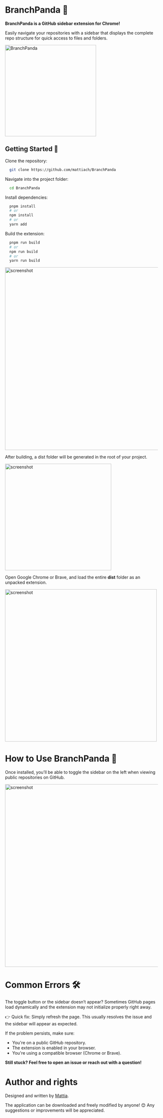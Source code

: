 # BranchPanda 🐼

**BranchPanda is a GitHub sidebar extension for Chrome!**

Easily navigate your repositories with a sidebar that displays the complete repo structure for quick access to files and folders. 

<img src="https://iili.io/FzgAZgt.md.png" alt="BranchPanda" width="300"/>

## Getting Started 🐼
Clone the repository:
```bash
  git clone https://github.com/mattiach/BranchPanda
```
Navigate into the project folder:
```bash
  cd BranchPanda
```
Install dependencies:
```bash
  pnpm install
  # or
  npm install
  # or
  yarn add
```
Build the extension:
```bash
  pnpm run build
  # or
  npm run build
  # or
  yarn run build
```

<img src="https://i.postimg.cc/rpWvzJW2/2.png" alt="screenshot" width="600"/>

After building, a dist folder will be generated in the root of your project.

<img src="https://i.postimg.cc/NfMSRYT4/3.png" alt="screenshot" width="350" height="350" />

Open Google Chrome or Brave, and load the entire __dist__ folder as an unpacked extension.

<img src="https://i.postimg.cc/8kWB3YGS/4.png" alt="screenshot" width="500" />



# How to Use BranchPanda 🐼

Once installed, you’ll be able to toggle the sidebar on the left when viewing public repositories on GitHub.

<img src="https://i.postimg.cc/nLPCcnvP/1.png" alt="screenshot" width="600"/>

# Common Errors 🛠️
The toggle button or the sidebar doesn’t appear?
Sometimes GitHub pages load dynamically and the extension may not initialize properly right away.

👉 Quick fix: Simply refresh the page. This usually resolves the issue and the sidebar will appear as expected.

If the problem persists, make sure:

- You're on a public GitHub repository.
- The extension is enabled in your browser.
- You're using a compatible browser (Chrome or Brave).

__Still stuck? Feel free to open an issue or reach out with a question!__

# Author and rights
Designed and written by [Mattia](https://www.linkedin.com/in/mattiach/).

The application can be downloaded and freely modified by anyone! 😊 Any suggestions or improvements will be appreciated.
